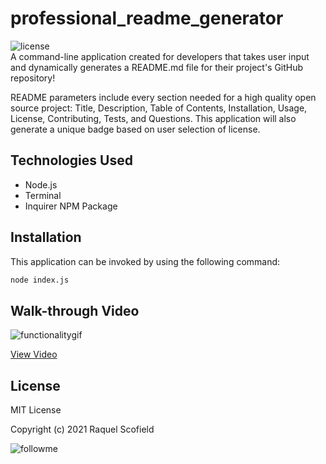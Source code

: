 # professional_readme_generator
![license](https://img.shields.io/github/license/raquellee/professional_readme_generator)<br />
A command-line application created for developers that takes user input and dynamically generates a README.md file for their project's GitHub repository!

README parameters include every section needed for a high quality open source project: Title, Description, Table of Contents, Installation, Usage, License, Contributing, Tests, and Questions. This application will also generate a unique badge based on user selection of license.

## Technologies Used 
* Node.js
* Terminal
* Inquirer NPM Package

## Installation
This application can be invoked by using the following command:

```bash
node index.js
```
## Walk-through Video
![functionalitygif](https://github.com/RaquelLee/open_source_readme_generator/blob/main/assets/images/readmeGenerator.gif)

[View Video](https://drive.google.com/file/d/1PP9akU8zb4sHfyAdX3eqvldZ7pIV09ub/view)

## License 
MIT License

Copyright (c) 2021 Raquel Scofield

![followme](https://img.shields.io/github/followers/raquellee?label=Follow&style=social)
